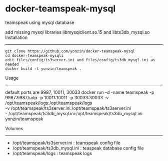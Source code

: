 # docker-teamspeak-mysql
teamspeak using mysql database

add missing mysql libraries libmysqlclient.so.15 and libts3db_mysql.so
Installation
_____
	git clone https://github.com/yonzin/docker-teamspeak-mysql
	cd docker-teamspeak-mysqli
	edit files/config/ts3server.ini and files/config/ts3db_mysql.ini as needed
	docker build -t yonzin/teamspeak .
Usage
_____
default ports are 9987, 10011, 30033
	docker run -d -name teamspeak -p 9987:9987/udp -p 10011:10011 -p 30033:30033 
		-v /opt/teamspeak/logs:/opt/teamspeak/logs \
		-v /opt/teamspeak/ts3server.ini:/opt/teamspeak/ts3server.ini \
		- /opt/teamspeak/ts3db_mysql.ini:/opt/teamspeak/ts3db_mysql.ini \
		 yonzin/teamspeak

Volumes
_____
* /opt/teamspeak/ts3server.ini : teamspeak config file
* /opt/teamspeak/ts3db_mysql.ini : teaspeak database config file
* /opt/teamspeak/logs : teamspeak logs
